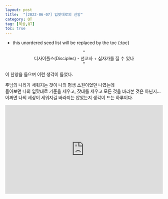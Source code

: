 ```yaml
---
layout: post
title:  "[2022-06-07] 입맛대로의 신앙"
category: QT
tag: [묵상,QT]
toc: true
---
```

* this unordered seed list will be replaced by the toc
{:toc}

<div align="center">
"
</div>
<div align="center">
디사이플스(Disciples) - 선교사 + 십자가를 질 수 있나
</div>
<div align="center">
"
</div>

이 찬양을 들으며 이런 생각이 들었다.

주님의 나라가 세워지는 것이 나의 평생 소원이었던 나였는데<br/>
돌아보면 나의 입맛대로 기준을 세우고, 잣대롤 세우고 모든 것을 바라본 것은 아닌지...<br/>
어쩌면 나의 세상이 세워지길 바라지는 않았는지 생각이 드는 하루이다.

<style>.embed-container { position: relative; padding-bottom: 56.25%; height: 0; overflow: hidden; max-width: 100%; } .embed-container iframe, .embed-container object, .embed-container embed { position: absolute; top: 0; left: 0; width: 100%; height: 100%; }</style><div class='embed-container'><iframe src='https://www.youtube.com/embed//e37eXHjJ1dE' frameborder='0' allowfullscreen></iframe></div>